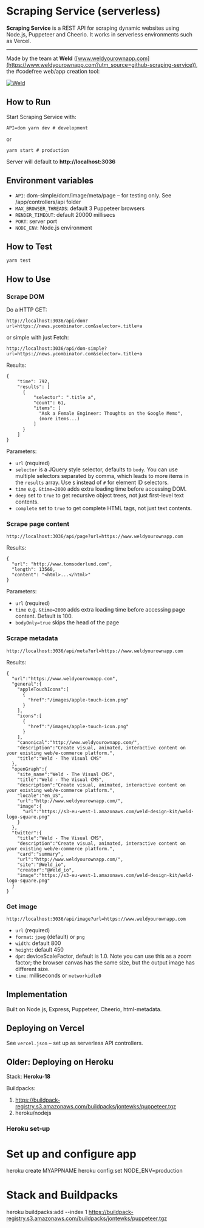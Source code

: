 # Scraping Service (serverless)

**Scraping Service** is a REST API for scraping dynamic websites using Node.js, Puppeteer and Cheerio. It works in serverless environments such as Vercel.

----------

Made by the team at **Weld** ([www.weldyourownapp.com](https://www.weldyourownapp.com?utm_source=github-scraping-service)), the #codefree web/app creation tool:

[![Weld](https://s3-eu-west-1.amazonaws.com/weld-social-and-blog/gif/weld_explained.gif?v2)](https://www.weldyourownapp.com?utm_source=github-scraping-service)


## How to Run

Start Scraping Service with:

    API=dom yarn dev # development

or

    yarn start # production

Server will default to **http://localhost:3036**


## Environment variables

* `API`: dom-simple/dom/image/meta/page – for testing only. See /app/controllers/api folder
* `MAX_BROWSER_THREADS`: default 3 Puppeteer browsers
* `RENDER_TIMEOUT`: default 20000 millisecs
* `PORT`: server port
* `NODE_ENV`: Node.js environment


## How to Test

    yarn test


## How to Use

### Scrape DOM

Do a HTTP GET:

    http://localhost:3036/api/dom?url=https://news.ycombinator.com&selector=.title+a

or simple with just Fetch:

    http://localhost:3036/api/dom-simple?url=https://news.ycombinator.com&selector=.title+a

Results:

    {
        "time": 792,
        "results": [
          {
              "selector": ".title a",
              "count": 61,
              "items": [
                "Ask a Female Engineer: Thoughts on the Google Memo",
                (more items...)
              ]
          }
        ]
    }

Parameters:

* `url` (required)
* `selector` is a JQuery style selector, defaults to `body`. You can use multiple selectors separated by comma, which leads to more items in the `results` array. Use `$` instead of `#` for element ID selectors.
* `time` e.g. `&time=2000` adds extra loading time before accessing DOM.
* `deep` set to `true` to get recursive object trees, not just first-level text contents.
* `complete` set to `true` to get complete HTML tags, not just text contents.

### Scrape page content

    http://localhost:3036/api/page?url=https://www.weldyourownapp.com

Results:

    {
      "url": "http://www.tomsoderlund.com",
      "length": 13560,
      "content": "<html>...</html>"
    }

Parameters:

* `url` (required)
* `time` e.g. `&time=2000` adds extra loading time before accessing page content. Default is 100.
* `bodyOnly=true` skips the head of the page

### Scrape metadata

    http://localhost:3036/api/meta?url=https://www.weldyourownapp.com

Results:

    {
      "url":"https://www.weldyourownapp.com",
      "general":{
        "appleTouchIcons":[
          {
            "href":"/images/apple-touch-icon.png"
          }
        ],
        "icons":[
          {
            "href":"/images/apple-touch-icon.png"
          }
        ],
        "canonical":"http://www.weldyourownapp.com/",
        "description":"Create visual, animated, interactive content on your existing web/e-commerce platform.",
        "title":"Weld - The Visual CMS"
      },
      "openGraph":{
        "site_name":"Weld - The Visual CMS",
        "title":"Weld - The Visual CMS",
        "description":"Create visual, animated, interactive content on your existing web/e-commerce platform.",
        "locale":"en_US",
        "url":"http://www.weldyourownapp.com/",
        "image":{
          "url":"https://s3-eu-west-1.amazonaws.com/weld-design-kit/weld-logo-square.png"
        }
      },
      "twitter":{
        "title":"Weld - The Visual CMS",
        "description":"Create visual, animated, interactive content on your existing web/e-commerce platform.",
        "card":"summary",
        "url":"http://www.weldyourownapp.com/",
        "site":"@Weld_io",
        "creator":"@Weld_io",
        "image":"https://s3-eu-west-1.amazonaws.com/weld-design-kit/weld-logo-square.png"
      }
    }

### Get image

    http://localhost:3036/api/image?url=https://www.weldyourownapp.com

* `url` (required)
* `format`: `jpeg` (default) or `png`
* `width`: default 800
* `height`: default 450
* `dpr`: deviceScaleFactor, default is 1.0. Note you can use this as a zoom factor; the browser canvas has the same size, but the output image has different size.
* `time`: milliseconds or `networkidle0`


## Implementation

Built on Node.js, Express, Puppeteer, Cheerio, html-metadata.

## Deploying on Vercel

See `vercel.json` – set up as serverless API controllers.

## Older: Deploying on Heroku

Stack: **Heroku-18**

Buildpacks:

  1. https://buildpack-registry.s3.amazonaws.com/buildpacks/jontewks/puppeteer.tgz
  2. heroku/nodejs

### Heroku set-up

  # Set up and configure app
  heroku create MYAPPNAME
  heroku config:set NODE_ENV=production

  # Stack and Buildpacks
  heroku buildpacks:add --index 1 https://buildpack-registry.s3.amazonaws.com/buildpacks/jontewks/puppeteer.tgz
